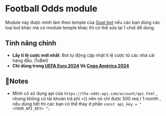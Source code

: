 # Football Odds module

Module này được mình làm theo temple của [Goat bot](https://github.com/ntkhang03/Goat-Bot-V2) nếu các bạn dùng các loại bot khác mà có module temple khác thì có thể sửa lại 1 chút để dùng.

## Tính năng chính

- **Lấy tỉ lệ cược mới nhất**: Bot tự động cập nhật tỉ lệ cược từ các nhà cái hàng đầu. (1xBet)
- **Chỉ dùng trong [UEFA Euro 2024](https://vi.wikipedia.org/wiki/Gi%E1%BA%A3i_v%C3%B4_%C4%91%E1%BB%8Bch_b%C3%B3ng_%C4%91%C3%A1_ch%C3%A2u_%C3%82u_2024) Và [Copa América 2024](https://vi.wikipedia.org/wiki/C%C3%BAp_b%C3%B3ng_%C4%91%C3%A1_Nam_M%E1%BB%B9_2024)**

## 📝Notes 
- Mình có sử dụng api của ```https://the-odds-api.com/account/api.html``` , nhưng không có tài khoản trả phí =)) nên nó chỉ được 500 req / 1 month , nếu dùng hết thì các bạn có thể thay ở phần ```const api_key = "<YOUR_API_KEY> ";``` 

